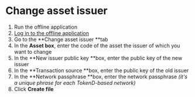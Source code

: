 
# Change asset issuer



1.  Run the offline application
1.  [Log in to the offline application](./login-to-the-offline-application.md)
1.  Go to the **Change asset issuer **tab
1.  In the **Asset box**, enter the code of the asset the issuer of which you want to change
1.  In the **New issuer public key **box, enter the public key of the new issuer
1.  In the **Transaction source **box, enter the public key of the old issuer
1.  In the **Network passphrase **box, enter the network passphrase _(it's a unique phrase for each TokenD-based network)_
1.  Click **Create file**
